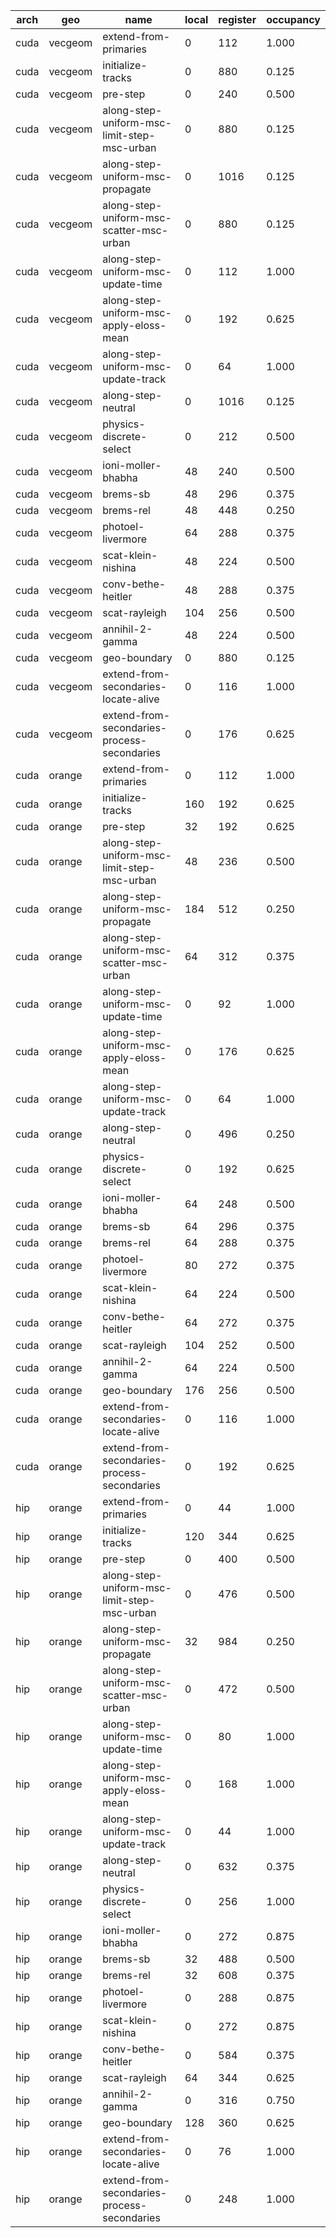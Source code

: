 | arch | geo     | name                                        | local | register | occupancy |
| ---- | ------- | ------------------------------------------- | ----- | -------- | --------- |
| cuda | vecgeom | extend-from-primaries                       |     0 |      112 |     1.000 |
| cuda | vecgeom | initialize-tracks                           |     0 |      880 |     0.125 |
| cuda | vecgeom | pre-step                                    |     0 |      240 |     0.500 |
| cuda | vecgeom | along-step-uniform-msc-limit-step-msc-urban |     0 |      880 |     0.125 |
| cuda | vecgeom | along-step-uniform-msc-propagate            |     0 |     1016 |     0.125 |
| cuda | vecgeom | along-step-uniform-msc-scatter-msc-urban    |     0 |      880 |     0.125 |
| cuda | vecgeom | along-step-uniform-msc-update-time          |     0 |      112 |     1.000 |
| cuda | vecgeom | along-step-uniform-msc-apply-eloss-mean     |     0 |      192 |     0.625 |
| cuda | vecgeom | along-step-uniform-msc-update-track         |     0 |       64 |     1.000 |
| cuda | vecgeom | along-step-neutral                          |     0 |     1016 |     0.125 |
| cuda | vecgeom | physics-discrete-select                     |     0 |      212 |     0.500 |
| cuda | vecgeom | ioni-moller-bhabha                          |    48 |      240 |     0.500 |
| cuda | vecgeom | brems-sb                                    |    48 |      296 |     0.375 |
| cuda | vecgeom | brems-rel                                   |    48 |      448 |     0.250 |
| cuda | vecgeom | photoel-livermore                           |    64 |      288 |     0.375 |
| cuda | vecgeom | scat-klein-nishina                          |    48 |      224 |     0.500 |
| cuda | vecgeom | conv-bethe-heitler                          |    48 |      288 |     0.375 |
| cuda | vecgeom | scat-rayleigh                               |   104 |      256 |     0.500 |
| cuda | vecgeom | annihil-2-gamma                             |    48 |      224 |     0.500 |
| cuda | vecgeom | geo-boundary                                |     0 |      880 |     0.125 |
| cuda | vecgeom | extend-from-secondaries-locate-alive        |     0 |      116 |     1.000 |
| cuda | vecgeom | extend-from-secondaries-process-secondaries |     0 |      176 |     0.625 |
| cuda | orange  | extend-from-primaries                       |     0 |      112 |     1.000 |
| cuda | orange  | initialize-tracks                           |   160 |      192 |     0.625 |
| cuda | orange  | pre-step                                    |    32 |      192 |     0.625 |
| cuda | orange  | along-step-uniform-msc-limit-step-msc-urban |    48 |      236 |     0.500 |
| cuda | orange  | along-step-uniform-msc-propagate            |   184 |      512 |     0.250 |
| cuda | orange  | along-step-uniform-msc-scatter-msc-urban    |    64 |      312 |     0.375 |
| cuda | orange  | along-step-uniform-msc-update-time          |     0 |       92 |     1.000 |
| cuda | orange  | along-step-uniform-msc-apply-eloss-mean     |     0 |      176 |     0.625 |
| cuda | orange  | along-step-uniform-msc-update-track         |     0 |       64 |     1.000 |
| cuda | orange  | along-step-neutral                          |     0 |      496 |     0.250 |
| cuda | orange  | physics-discrete-select                     |     0 |      192 |     0.625 |
| cuda | orange  | ioni-moller-bhabha                          |    64 |      248 |     0.500 |
| cuda | orange  | brems-sb                                    |    64 |      296 |     0.375 |
| cuda | orange  | brems-rel                                   |    64 |      288 |     0.375 |
| cuda | orange  | photoel-livermore                           |    80 |      272 |     0.375 |
| cuda | orange  | scat-klein-nishina                          |    64 |      224 |     0.500 |
| cuda | orange  | conv-bethe-heitler                          |    64 |      272 |     0.375 |
| cuda | orange  | scat-rayleigh                               |   104 |      252 |     0.500 |
| cuda | orange  | annihil-2-gamma                             |    64 |      224 |     0.500 |
| cuda | orange  | geo-boundary                                |   176 |      256 |     0.500 |
| cuda | orange  | extend-from-secondaries-locate-alive        |     0 |      116 |     1.000 |
| cuda | orange  | extend-from-secondaries-process-secondaries |     0 |      192 |     0.625 |
| hip  | orange  | extend-from-primaries                       |     0 |       44 |     1.000 |
| hip  | orange  | initialize-tracks                           |   120 |      344 |     0.625 |
| hip  | orange  | pre-step                                    |     0 |      400 |     0.500 |
| hip  | orange  | along-step-uniform-msc-limit-step-msc-urban |     0 |      476 |     0.500 |
| hip  | orange  | along-step-uniform-msc-propagate            |    32 |      984 |     0.250 |
| hip  | orange  | along-step-uniform-msc-scatter-msc-urban    |     0 |      472 |     0.500 |
| hip  | orange  | along-step-uniform-msc-update-time          |     0 |       80 |     1.000 |
| hip  | orange  | along-step-uniform-msc-apply-eloss-mean     |     0 |      168 |     1.000 |
| hip  | orange  | along-step-uniform-msc-update-track         |     0 |       44 |     1.000 |
| hip  | orange  | along-step-neutral                          |     0 |      632 |     0.375 |
| hip  | orange  | physics-discrete-select                     |     0 |      256 |     1.000 |
| hip  | orange  | ioni-moller-bhabha                          |     0 |      272 |     0.875 |
| hip  | orange  | brems-sb                                    |    32 |      488 |     0.500 |
| hip  | orange  | brems-rel                                   |    32 |      608 |     0.375 |
| hip  | orange  | photoel-livermore                           |     0 |      288 |     0.875 |
| hip  | orange  | scat-klein-nishina                          |     0 |      272 |     0.875 |
| hip  | orange  | conv-bethe-heitler                          |     0 |      584 |     0.375 |
| hip  | orange  | scat-rayleigh                               |    64 |      344 |     0.625 |
| hip  | orange  | annihil-2-gamma                             |     0 |      316 |     0.750 |
| hip  | orange  | geo-boundary                                |   128 |      360 |     0.625 |
| hip  | orange  | extend-from-secondaries-locate-alive        |     0 |       76 |     1.000 |
| hip  | orange  | extend-from-secondaries-process-secondaries |     0 |      248 |     1.000 |
